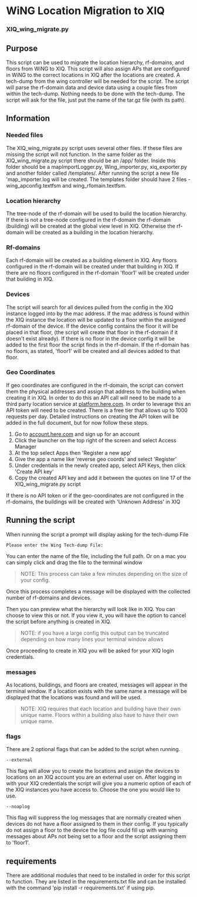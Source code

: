 # WiNG Location Migration to XIQ
### XIQ_wing_migrate.py

## Purpose
This script can be used to migrate the location hierarchy, rf-domains, and floors from WiNG to XIQ. This script will also assign APs that are configured in WiNG to the correct locations in XIQ after the locations are created. A tech-dump from the wing controller will be needed for the script. The script will parse the rf-domain data and device data using a couple files from within the tech-dump. Nothing needs to be done with the tech-dump. The script will ask for the file, just put the name of the tar.gz file (with its path).

## Information
### Needed files
The XIQ_wing_migrate.py script uses several other files. If these files are missing the script will not function.
In the same folder as the XIQ_wing_migrate.py script there should be an /app/ folder. Inside this folder should be a mapImportLogger.py, Wing_importer.py, xiq_exporter.py and another folder called /templates/. After running the script a new file 'map_importer.log will be created. The templates folder should have 2 files - wing_apconfig.textfsm and wing_rfomain.textfsm.

### Location hierarchy
The tree-node of the rf-domain will be used to build the location hierarchy. If there is not a tree-node configured in the rf-domain the rf-domain (building) will be created at the global view level in XIQ. Otherwise the rf-domain will be created as a building in the location hierarchy. 

### Rf-domains

Each rf-domain will be created as a building element in XIQ. Any floors configured in the rf-domain will be created under that building in XIQ. If there are no floors configured in the rf-domain 'floor1' will be created under that building in XIQ.

### Devices

The script will search for all devices pulled from the config in the XIQ instance logged into by the mac address. If the mac address is found within the XIQ instance the location will be updated to a floor within the assigned rf-domain of the device. If the device config contains the floor it will be placed in that floor, (the script will create that floor in the rf-domain if it doesn't exist already). If there is no floor in the device config it will be added to the first floor the script finds in the rf-domain. If the rf-domain has no floors, as stated, 'floor1' will be created and all devices added to that floor.

### Geo Coordinates

If geo coordinates are configured in the rf-domain, the script can convert them the physical addresses and assign that address to the building when creating it in XIQ. In order to do this an API call will need to be made to a third party location service at [platform.here.com](https://platform.here.com/). In order to leverage this an API token will need to be created. There is a free tier that allows up to 1000 requests per day. 
Detailed instructions on creating the API token will be added in the full document, but for now follow these steps.

1. Go to [account.here.com](http://account.here.com) and sign up for an account
2. Click the launcher on the top right of the screen and select Access Manager
3. At the top select Apps then 'Register a new app'
4. Give the app a name like 'reverse geo coords' and select 'Register'
5. Under credentials in the newly created app, select API Keys, then click 'Create API key'
6. Copy the created API key and add it between the quotes on line 17 of the XIQ_wing_migrate.py script

If there is no API token or if the geo-coordinates are not configured in the rf-domains, the buildings will be created with 'Unknown Address' in XIQ

## Running the script

When running the script a prompt will display asking for the tech-dump File
```
Please enter the Wing Tech-dump File:
```
You can enter the name of the file, including the full path. Or on a mac you can simply click and drag the file to the terminal window
> NOTE: This process can take a few minutes depending on the size of your config.

Once this process completes a message will be displayed with the collected number of rf-domains and devices.

Then you can preview what the hierarchy will look like in XIQ. You can choose to view this or not. If you view it, you will have the option to cancel the script before anything is created in XIQ.
> NOTE: if you have a large config this output can be truncated depending on how many lines your terminal window allows

Once proceeding to create in XIQ you will be asked for your XIQ login credentials.

### messages
As locations, buildings, and floors are created, messages will appear in the terminal window. If a location exists with the same name a message will be displayed that the locations was found and will be used. 
> NOTE: XIQ requires that each location and building have their own unique name. Floors within a building also have to have their own unique name.

### flags
There are 2 optional flags that can be added to the script when running.
```
--external
```
This flag will allow you to create the locations and assign the devices to locations on an XIQ account you are an external user on. After logging in with your XIQ credentials the script will give you a numeric option of each of the XIQ instances you have access to. Choose the one you would like to use.
```
--noaplog
```
This flag will suppress the log messages that are normally created when devices do not have a floor assigned to them in their config. If you typically do not assign a floor to the device the log file could fill up with warning messages about APs not being set to a floor and the script assigning them to 'floor1'.


## requirements
There are additional modules that need to be installed in order for this script to function. They are listed in the requirements.txt file and can be installed with the command 'pip install -r requirements.txt' if using pip.